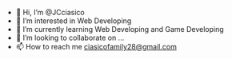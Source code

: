 - 👋 Hi, I’m @JCciasico
- 👀 I’m interested in Web Developing
- 🌱 I’m currently learning Web Developing and Game Developing
- 💞️ I’m looking to collaborate on ...
- 📫 How to reach me ciasicofamily28@gmail.com

<!---
JCciasico/JCciasico is a ✨ special ✨ repository because its `README.md` (this file) appears on your GitHub profile.
You can click the Preview link to take a look at your changes.
--->
